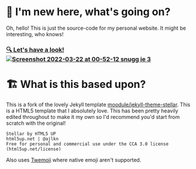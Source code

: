 # 👋 I'm new here, what's going on?

Oh, hello! This is just the source-code for my personal website. It might be interesting, who knows! 

### [🔍 Let's have a look! ![Screenshot 2022-03-22 at 00-52-12 snugg ie 3](https://user-images.githubusercontent.com/26250962/159387113-f3f40a93-853d-4930-91c6-4d9c474ffc66.png)](https://snugg.ie)



# 🏗 What is this based upon?
This is a fork of the lovely Jekyll template [moodule/jekyll-theme-stellar](https://github.com/apehex/jekyll-theme-stellar). This is a HTML5 template that I absolutely love. This has been pretty heavily edited throughout to make it my own so I'd recommend you'd start from scratch with the original!

```
Stellar by HTML5 UP
html5up.net | @ajlkn
Free for personal and commercial use under the CCA 3.0 license (html5up.net/license)
```

Also uses [Twemoji](https://github.com/twitter/twemoji/) where native emoji aren't supported.

